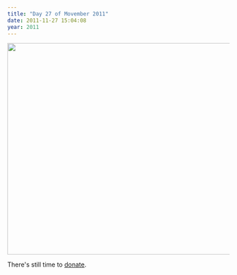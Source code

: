 ```yaml
---
title: "Day 27 of Movember 2011"
date: 2011-11-27 15:04:08
year: 2011
---
```

<img title="movember-27" src="{{site.github.url}}/files/2011/11/movember-27.jpg" alt="" width="640" height="480" />

There's still time to <a href="http://mobro.co/gvwilson">donate</a>.
